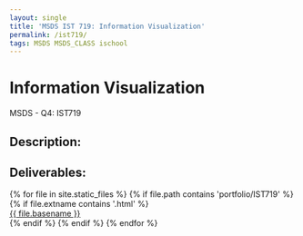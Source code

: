 ```yaml
---
layout: single
title: 'MSDS IST 719: Information Visualization'
permalink: /ist719/
tags: MSDS MSDS_CLASS ischool
---
```


# Information Visualization

MSDS - Q4: IST719

## Description:


## Deliverables: 

<div>
{% for file in site.static_files %}
    {% if file.path contains 'portfolio/IST719' %}
        {% if file.extname contains '.html' %}
            <div><a href="https://danielcaraway.github.io/{{ file.path }}">{{ file.basename }}</a></div>
        {% endif %}
    {% endif %}
{% endfor %}
</div>
